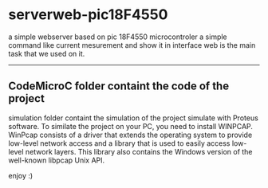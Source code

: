 # serverweb-pic18F4550
a simple webserver based on pic 18F4550 microcontroler
a simple command like current mesurement and show it in interface web is the main task that we used on it.

--------------------------------------------------
CodeMicroC folder containt the code of the project
--------------------------------------------------
simulation folder containt the simulation of the project simulate with Proteus software.
To similate the project on your PC, you need to install WINPCAP.
WinPcap consists of a driver that extends the operating system to provide low-level network access and a library that is used to easily access low-level network layers. 
This library also contains the Windows version of the well-known libpcap Unix API.

enjoy :)
